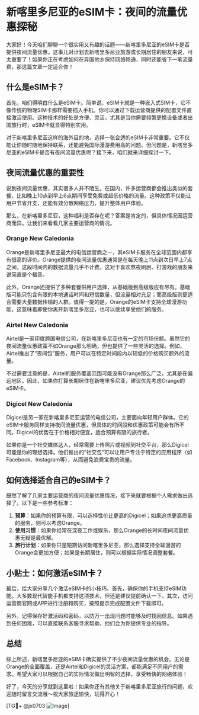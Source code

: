 # 新喀里多尼亚的eSIM卡：夜间的流量优惠探秘

大家好！今天咱们聊聊一个很实用又有趣的话题——新喀里多尼亚的eSIM卡是否提供夜间流量优惠。这事儿对计划去新喀里多尼亚旅游或长期居住的朋友来说，可太重要了！如果你正在考虑如何在异国他乡保持网络畅通，同时还能省下一笔流量费，那这篇文章一定适合你！

## 什么是eSIM卡？

首先，咱们得明白什么是eSIM卡。简单说，eSIM卡就是一种嵌入式SIM卡，它不像传统的物理SIM卡那样需要插入手机。你可以通过下载运营商提供的配置文件直接激活使用。这种技术的好处是方便、灵活，尤其是当你需要频繁更换设备或者出国旅行时，eSIM卡就显得特别实用。

对于新喀里多尼亚这样的海外目的地，选择一张合适的eSIM卡非常重要。它不仅能让你随时随地保持联系，还能避免国际漫游费用高的问题。但问题是，新喀里多尼亚的eSIM卡是否有夜间流量优惠呢？接下来，咱们就来详细探讨一下。

## 夜间流量优惠的重要性

说到夜间流量优惠，其实很多人并不陌生。在国内，许多运营商都会推出类似的套餐，比如晚上10点到早上6点期间享受免费或超低价格的流量。这种政策不仅能让用户节省开支，还能有效分散网络压力，提升整体用户体验。

那么，在新喀里多尼亚，这种福利是否存在呢？答案是肯定的，但具体情况因运营商而异。让我们来看看几家主要运营商的情况。

### Orange New Caledonia

Orange是新喀里多尼亚最大的电信运营商之一，其eSIM卡服务在全球范围内都享有很高的评价。Orange提供的夜间流量优惠通常是在每天晚上11点到次日早上7点之间，这段时间内的数据流量几乎不计费。这对于喜欢熬夜刷剧、打游戏的朋友来说简直是个福音。

此外，Orange还提供了多种套餐供用户选择，从基础版到高级版应有尽有。基础版可能只包含有限的本地通话时间和短信数量，但流量相对充足；而高级版则更适合需要大量数据传输的人群。值得一提的是，Orange的eSIM卡支持全球漫游功能，这意味着即使你离开新喀里多尼亚，也可以继续享受他们的服务。

### Airtel New Caledonia

Airtel是一家印度跨国电信公司，在新喀里多尼亚也有一定的市场份额。虽然它的夜间流量优惠政策不如Orange那么明确，但也提供了一些灵活的选择。例如，Airtel推出了“夜间包”服务，用户可以在特定时间段内以较低的价格购买额外的流量。

不过需要注意的是，Airtel的服务覆盖范围可能没有Orange那么广泛，尤其是在偏远地区。因此，如果你打算长期居住在新喀里多尼亚，建议优先考虑Orange的eSIM卡。

### Digicel New Caledonia

Digicel是另一家在新喀里多尼亚运营的电信公司，主要面向年轻用户群体。它的eSIM卡服务同样支持夜间流量优惠，但具体的时间段和优惠政策可能会有所不同。Digicel的优势在于价格相对便宜，适合预算有限的旅行者。

如果你是一个社交媒体达人，经常需要上传照片或视频到社交平台，那么Digicel可能是你的理想选择。他们推出的“社交包”可以让用户专注于特定的应用程序（如Facebook、Instagram等），从而避免浪费宝贵的流量。

## 如何选择适合自己的eSIM卡？

既然了解了几家主要运营商的夜间流量优惠情况，接下来就要根据个人需求做出选择了。以下是一些参考标准：

1. **预算**：如果你的预算有限，可以选择性价比更高的Digicel；如果追求更高质量的服务，则可以考虑Orange。
2. **使用习惯**：如果你经常在深夜工作或娱乐，那么Orange的长时间夜间流量优惠无疑是最优解。
3. **旅行计划**：如果你只是短期访问新喀里多尼亚，那么选择支持全球漫游的Orange会更加方便；如果是长期居住，则可以根据实际情况调整套餐。

## 小贴士：如何激活eSIM卡？

最后，给大家分享几个激活eSIM卡的小技巧。首先，确保你的手机支持eSIM功能。大多数现代智能手机都支持这项技术，但还是建议提前确认一下。其次，访问运营商官网或APP进行注册和购买，按照提示完成配置文件下载即可。

另外，记得保存好激活码和密码，以防万一出现问题时能够及时找回信息。如果遇到任何困难，可以直接联系客服寻求帮助，他们会为你提供专业的指导。

## 总结

综上所述，新喀里多尼亚的eSIM卡确实提供了不少夜间流量优惠的机会。无论是Orange的全面覆盖，还是Airtel和Digicel的灵活方案，都能满足不同用户的需求。希望大家可以根据自己的实际情况做出明智的选择，享受畅快的网络体验！

好了，今天的分享就到这里啦！如果你还有其他关于新喀里多尼亚旅行的问题，欢迎随时留言交流哦～祝大家旅途愉快，玩得开心！

[TG💪+ @jx0703 ![Image](https://github.com/user-attachments/assets/dbca1d08-cadb-493c-b0ec-ad6f7a83f270)]